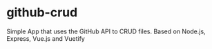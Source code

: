 # github-crud
Simple App that uses the GitHub API to CRUD files. Based on Node.js, Express, Vue.js and Vuetify
